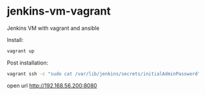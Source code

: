 # jenkins-vm-vagrant

Jenkins VM with vagrant and ansible

Install:

```bash
vagrant up
```

Post installation:

```bash
vagrant ssh -c "sudo cat /var/lib/jenkins/secrets/initialAdminPassword"
```

open url <http://192.168.56.200:8080>
